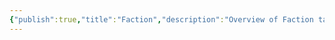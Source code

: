 ```yaml
---
{"publish":true,"title":"Faction","description":"Overview of Faction tag.","cssclasses":"mado-heading"}
---
```



